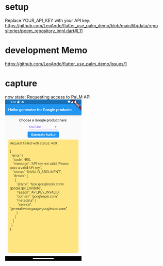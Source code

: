 # setup

Replace YOUR_API_KEY with your API key. <br>
https://github.com/LeoAndo/flutter_use_palm_demo/blob/main/lib/data/repositories/poem_repository_impl.dart#L11

# development Memo
https://github.com/LeoAndo/flutter_use_palm_demo/issues/1<br>

# capture
now state: Requesting access to PaLM API<br>
<img src="./1.png" width=50%>